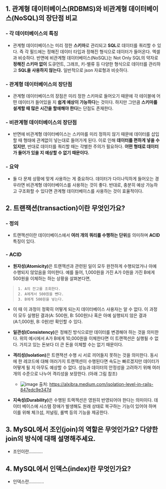 ## 1. 관계형 데이터베이스(RDBMS)와 비관계형 데이터베이스(NoSQL)의 장단점 비교

### - 각 데이터베이스의 특징
  - 관계형 데이터베이스는 미리 정한 **스키마**로 관리되고 **SQL**로 데이터를 쿼리할 수 있다. 즉 각 필드에는 정해진 데이터 타입과 정해진 형식으로 데이터가 들어온다. 엑셀과 비슷하다. 반면에 비관계형 데이터베이스(NoSQL)는 Not Only SQL의 약자로 **정해진 스키마 없이** 도큐먼트, 그래프, 키-밸류 등 다양한 형식으로 데이터를 관리하고 **SQL을 사용하지 않는다.** 일반적으로 json 자료형과 비슷하다.
### - 관계형 데이터베이스의 장단점
  - 관계형 데이터베이스의 장점은 미리 정한 스키마로 들어오기 때문에 각 테이블에 어떤 데이터가 들어있을 지 **쉽게 예상이 가능하다**는 것이다. 하지만 그만큼 **스키마를 설계할 때 많은 시간을 할애해야 한다**는 단점도 존재한다.
### - 비관계형 데이터베이스의 장단점
  - 반면에 비관계형 데이터베이스는 스키마를 미리 정하지 않기 때문에 데이터를 삽입할 때 형태에 관계없이 넣는대로 들어가게 된다. 이로 인해 **데이터를 편하게 넣을 수 있지만**, 반대로 데이터를 쿼리할 때는 각별한 주의가 필요하다. **어떤 형태로 데이터가 들어가 있을 지 예상할 수 없기 때문이다.**
### - 요약
  - 둘 다 문제 상황에 맞게 사용하는 게 중요하다. 데이터가 다이나믹하게 들어오는 경우라면 비관계형 데이터베이스를 사용하는 것이 좋다. 반대로, 충분히 예상 가능하고 구조화할 수 있다면 관계형 데이터베이스를 사용하는 것이 효율적이다.

## 2. 트랜잭션(transaction)이란 무엇인가요?
### - 정의
  - 트랜잭션이란 데이터베이스에서 **여러 개의 쿼리를 수행하는 단위**를 의미하며 **ACID** 특징이 있다.
### - ACID 
  -  <b>원자성(Atomicity)</b>은 트랜잭션과 관련된 일이 모두 완전하게 수행되었거나 아예 수행되지 않았음을 의미한다. 예를 들어, 1,000원을 가진 A가 0원을 가진 B에게 500원을 이체하는 하는 상황을 살펴본다면,
 >     1. A의 잔고를 조회한다.
 >     2. A에게서 500원을 뺀다.
 >     3. B에게 500원을 넣는다.  
  - 이 때 이 과정이 정확히 어떻게 되는지 데이터베이스 사용자는 알 수 없다. 이 과정이 모두 실행된 결과(A: 500원, B: 500원)나 혹은 아예 실행되지 않은 결과(A:1,000원, B: 0원)만 확인할 수 있다.
  - <b>일관성(Consistency)</b>은 정해진 방식으로만 데이터를 변경해야 하는 것을 의미한다. 위의 예시에서 A가 B에게 10,000원을 이체한다면 이 트랜잭션은 실행될 수 없다. 가지고 있는 돈보다 더 큰 돈을 이체할 수는 없기 때문이다.
  - <b>격리성(Isolation)</b>은 트랜잭션 수행 시 서로 끼어들지 못하는 것을 의미한다. 동시에 한 레코드에 대해 여러가지 트랜잭션이 수행된다면 속도는 빠르겠지만 데이터가 어떻게 될 지 아무도 예상할 수 없다. 성능과 데이터의 안정성을 고려하기 위해 여러 개의 수준으로 나누어 격리성을 보장한다. (아래 그림 참조)
    - ![image](https://user-images.githubusercontent.com/76675506/215335274-b74eba37-e2ef-4385-a344-130aea8fa585.png)
출처: https://alxibra.medium.com/isolation-level-in-rails-847edc9e347d

  - <b>지속성(Durability)</b>은 수행된 트랙잭션은 영원히 반영되어야 한다는 의미이다. 데이터 베이스에 시스템 장애가 발생해도 원래 상태로 복구하는 기능이 있어야 하며 이를 위해 체크섬, 저널링, 롤백 등의 기능을 제공한다.

## 3. MySQL에서 조인(join)의 역할은 무엇인가요? 다양한 join의 방식에 대해 설명해주세요.

- 조인이란...........

## 4. MySQL에서 인덱스(index)란 무엇인가요?

- 인덱스란............

